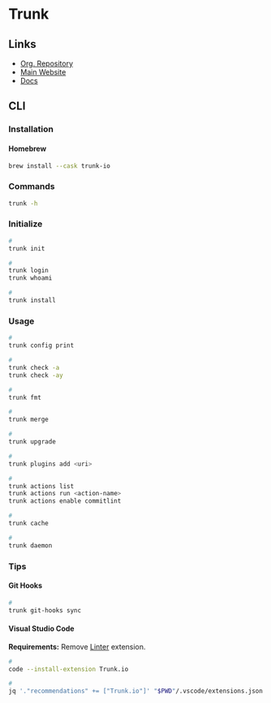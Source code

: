 # Trunk

## Links

- [Org. Repository](https://github.com/trunk-io)
- [Main Website](https://trunk.io)
- [Docs](https://docs.trunk.io/docs)

## CLI

### Installation

#### Homebrew

```sh
brew install --cask trunk-io
```

### Commands

```sh
trunk -h
```

### Initialize

```sh
#
trunk init

#
trunk login
trunk whoami

#
trunk install
```

### Usage

```sh
#
trunk config print

#
trunk check -a
trunk check -ay

#
trunk fmt

#
trunk merge

#
trunk upgrade

#
trunk plugins add <uri>

#
trunk actions list
trunk actions run <action-name>
trunk actions enable commitlint

#
trunk cache

#
trunk daemon
```

### Tips

#### Git Hooks

```sh
#
trunk git-hooks sync
```

#### Visual Studio Code

**Requirements:** Remove [Linter](/linter.md) extension.

```sh
#
code --install-extension Trunk.io

#
jq '."recommendations" += ["Trunk.io"]' "$PWD"/.vscode/extensions.json | sponge "$PWD"/.vscode/extensions.json
```
